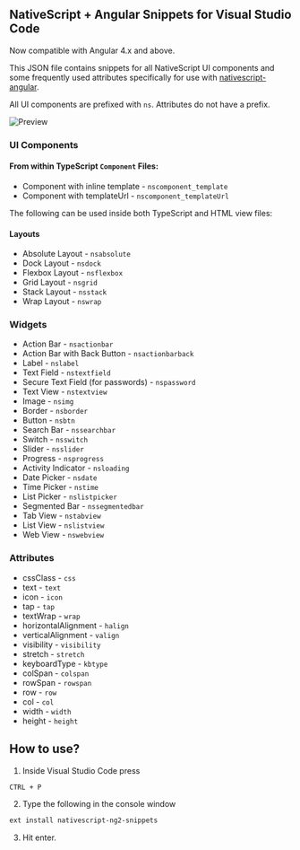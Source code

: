 ## NativeScript + Angular Snippets for Visual Studio Code

Now compatible with Angular 4.x and above.

This JSON file contains snippets for all NativeScript UI components and some frequently used attributes specifically for use with [nativescript-angular](https://github.com/NativeScript/nativescript-angular).

All UI components are prefixed with `ns`. Attributes do not have a prefix.

![Preview](https://cdn.filestackcontent.com/IcTER9raRgCi8nCQeOZu?v=0)

### UI Components

#### From within TypeScript `Component` Files:

- Component with inline template - `nscomponent_template`
- Component with templateUrl - `nscomponent_templateUrl`

The following can be used inside both TypeScript and HTML view files:

#### Layouts

- Absolute Layout - `nsabsolute`
- Dock Layout - `nsdock`
- Flexbox Layout - `nsflexbox`
- Grid Layout - `nsgrid`
- Stack Layout - `nsstack`
- Wrap Layout - `nswrap`

### Widgets

- Action Bar - `nsactionbar`
- Action Bar with Back Button - `nsactionbarback`
- Label - `nslabel`
- Text Field - `nstextfield`
- Secure Text Field (for passwords) - `nspassword`
- Text View - `nstextview`
- Image - `nsimg`
- Border - `nsborder`
- Button - `nsbtn`
- Search Bar - `nssearchbar`
- Switch - `nsswitch`
- Slider - `nsslider`
- Progress - `nsprogress`
- Activity Indicator - `nsloading`
- Date Picker - `nsdate`
- Time Picker - `nstime`
- List Picker - `nslistpicker`
- Segmented Bar - `nssegmentedbar`
- Tab View - `nstabview`
- List View - `nslistview`
- Web View - `nswebview`

### Attributes

- cssClass - `css`
- text - `text`
- icon - `icon`
- tap - `tap`
- textWrap - `wrap`
- horizontalAlignment - `halign`
- verticalAlignment - `valign`
- visibility - `visibility`
- stretch - `stretch`
- keyboardType - `kbtype`
- colSpan - `colspan`
- rowSpan - `rowspan`
- row - `row`
- col - `col`
- width - `width`
- height - `height`

## How to use?

1. Inside Visual Studio Code press
```bash
CTRL + P
```
2. Type the following in the console window
```bash
ext install nativescript-ng2-snippets
```

3. Hit enter.
